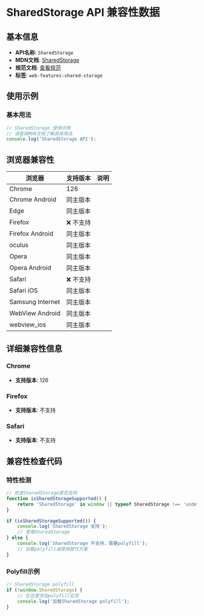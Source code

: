 # SharedStorage API 兼容性数据

## 基本信息

- **API名称**: `SharedStorage`
- **MDN文档**: [SharedStorage](https://developer.mozilla.org/docs/Web/API/SharedStorage)
- **规范文档**: [查看规范](https://wicg.github.io/shared-storage/#sharedstorage)
- **标签**: `web-features:shared-storage`

## 使用示例

### 基本用法

```javascript
// SharedStorage 使用示例
// 请查阅MDN文档了解具体用法
console.log('SharedStorage API');
```

## 浏览器兼容性

| 浏览器 | 支持版本 | 说明 |
|--------|----------|------|
| Chrome | 126 |  |
| Chrome Android | 同主版本 |  |
| Edge | 同主版本 |  |
| Firefox | ❌ 不支持 |  |
| Firefox Android | 同主版本 |  |
| oculus | 同主版本 |  |
| Opera | 同主版本 |  |
| Opera Android | 同主版本 |  |
| Safari | ❌ 不支持 |  |
| Safari iOS | 同主版本 |  |
| Samsung Internet | 同主版本 |  |
| WebView Android | 同主版本 |  |
| webview_ios | 同主版本 |  |

## 详细兼容性信息

### Chrome

- **支持版本**: 126

### Firefox

- **支持版本**: 不支持

### Safari

- **支持版本**: 不支持

## 兼容性检查代码

### 特性检测

```javascript
// 检查SharedStorage是否支持
function isSharedStorageSupported() {
    return 'SharedStorage' in window || typeof SharedStorage !== 'undefined';
}

if (isSharedStorageSupported()) {
    console.log('SharedStorage 支持');
    // 使用SharedStorage
} else {
    console.log('SharedStorage 不支持，需要polyfill');
    // 加载polyfill或使用替代方案
}
```

### Polyfill示例

```javascript
// SharedStorage polyfill
if (!window.SharedStorage) {
    // 在这里添加polyfill实现
    console.log('加载SharedStorage polyfill');
}
```

